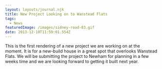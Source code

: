 ```yaml
---
layout: layouts/journal.njk
title: New Project Looking on to Wanstead Flats
tags:
  - News
featuredImage: /images/sidney-road-03.gif
date: 2013-12-10T11:59:01.554Z
---
```

This is the first rendering of a new project we are working on at the moment. It is for a new-build house in a great spot that overlooks Wanstead Flats. We will be submitting the project to Newham for planning in a few weeks time and we are looking forward to getting it built next year.